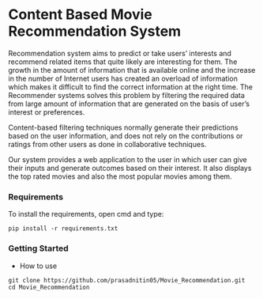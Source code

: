 # Content Based Movie Recommendation System

Recommendation system aims to predict or take users’ interests and recommend related items that quite likely are interesting for them. The growth in the amount of information that is available online and the increase in the number of Internet users has created an overload of information which makes it difficult to find the correct information at the right time. The Recommender systems solves this problem  by filtering the required data from large amount of information that are generated on the basis of  user’s interest or preferences.

Content-based filtering techniques normally generate their predictions based on the user information, and does not rely on the contributions or ratings from other users as done in collaborative techniques.

Our system provides a web application to the user in which user can give their inputs and generate outcomes based on their interest. It also displays the top rated movies and also the most popular movies among them.

### Requirements

To install the requirements, open cmd and type:

```
pip install -r requirements.txt
```

### Getting Started

- How to use
```
git clone https://github.com/prasadnitin05/Movie_Recommendation.git
cd Movie_Recommendation
```

